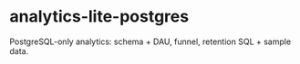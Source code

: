 # analytics-lite-postgres
PostgreSQL-only analytics: schema + DAU, funnel, retention SQL + sample data.

